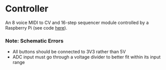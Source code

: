 # Controller

An 8 voice MIDI to CV and 16-step sequencer module controlled by a Raspberry Pi (see code [here](https://github.com/MatthewATaylor/Modular-Synth-Software)).

### Note: Schematic Errors

* All buttons should be connected to 3V3 rather than 5V
* ADC input must go through a voltage divider to better fit within its input range
